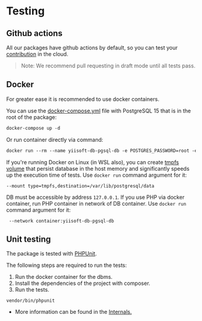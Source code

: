 # Testing

## Github actions

All our packages have github actions by default, so you can test your [contribution](https://github.com/yiisoft/db-pgsql/blob/master/.github/CONTRIBUTING.md) in the cloud.

> Note: We recommend pull requesting in draft mode until all tests pass.

## Docker

For greater ease it is recommended to use docker containers.

You can use the [docker-compose.yml](https://docs.docker.com/compose/compose-file/) file with PostgreSQL 15
that is in the root of the package:

```dockerfile
docker-compose up -d
```

Or run container directly via command:

```dockerfile
docker run --rm --name yiisoft-db-pgsql-db -e POSTGRES_PASSWORD=root -e POSTGRES_USER=root -e POSTGRES_DB=yiitest -d -p 5432:5432 postgres:15
```

If you're running Docker on Linux (in WSL also), you can create [tmpfs volume](https://docs.docker.com/storage/tmpfs/)
that persist database in the host memory and significantly speeds up the execution time of tests. Use `docker run`
command argument for it:

```shell
--mount type=tmpfs,destination=/var/lib/postgresql/data
```

DB must be accessible by address `127.0.0.1`. If you use PHP via docker container, run PHP container in network of DB
container. Use `docker run` command argument for it:

```shell
 --network container:yiisoft-db-pgsql-db
```

## Unit testing

The package is tested with [PHPUnit](https://phpunit.de/).

The following steps are required to run the tests:

1. Run the docker container for the dbms.
2. Install the dependencies of the project with composer.
3. Run the tests.

```shell
vendor/bin/phpunit
```

- More information can be found in the [Internals.](../../internals.md)
